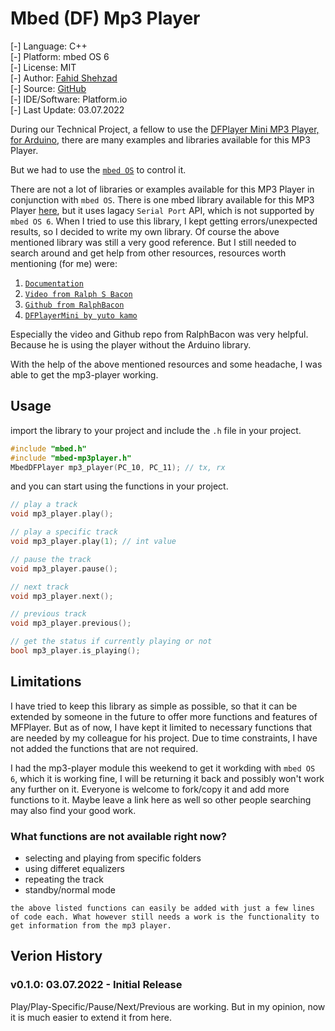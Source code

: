 # Mbed (DF) Mp3 Player

[-] Language: C++<br>
[-] Platform: mbed OS 6<br>
[-] License: MIT<br>
[-] Author: [Fahid Shehzad](https://github.com/fahidsh)<br>
[-] Source: [GitHub](https://github.com/fahidsh/mbed-mp3player)<br>
[-] IDE/Software: Platform.io<br>
[-] Last Update: 03.07.2022

During our Technical Project, a fellow to use the  [DFPlayer Mini MP3 Player, for Arduino](https://www.dfrobot.com/product-1121.html), there are many examples and libraries available for this MP3 Player.

But we had to use the [`mbed OS`](https://mbed.org/) to control it. 

There are not a lot of libraries or examples available for this MP3 Player in conjunction with `mbed OS`. There is one mbed library available for this MP3 Player [here](https://os.mbed.com/users/kysiki/code/DFPlayerMini/), but it uses lagacy `Serial Port` API, which is not supported by `mbed OS 6`. When I tried to use this library, I kept getting errors/unexpected results, so I decided to write my own library. Of course the above mentioned library was still a very good reference. But I still needed to search around and get help from other resources, resources worth mentioning (for me) were: 
1. [`Documentation`](https://wiki.dfrobot.com/DFPlayer_Mini_SKU_DFR0299)
2. [`Video from Ralph S Bacon`](https://www.youtube.com/watch?v=TjomLQs0KgY)
3. [`Github from RalphBacon`](https://github.com/RalphBacon/MP3-Player-DFPlayer)
4. [`DFPlayerMini by yuto kamo`](https://os.mbed.com/users/kysiki/code/DFPlayerMini/)

Especially the video and Github repo from RalphBacon was very helpful. Because he is using the player without the Arduino library.

With the help of the above mentioned resources and some headache, I was able to get the mp3-player working.

## Usage
import the library to your project and include the `.h` file in your project.

```cpp
#include "mbed.h"
#include "mbed-mp3player.h"
MbedDFPlayer mp3_player(PC_10, PC_11); // tx, rx
```
and you can start using the functions in your project.

```cpp
// play a track
void mp3_player.play();

// play a specific track 
void mp3_player.play(1); // int value

// pause the track
void mp3_player.pause();

// next track
void mp3_player.next();

// previous track
void mp3_player.previous();

// get the status if currently playing or not
bool mp3_player.is_playing();
```
## Limitations
I have tried to keep this library as simple as possible, so that it can be extended by someone in the future to offer more functions and features of MFPlayer. But as of now, I have kept it limited to necessary functions that are needed by my colleague for his project. Due to time constraints, I have not added the functions that are not required.

I had the mp3-player module this weekend to get it workding with `mbed OS 6`, which it is working fine, I will be returning it back and possibly won't work any further on it. Everyone is welcome to fork/copy it and add more functions to it. Maybe leave a link here as well so other people searching may also find your good work.

### What functions are not available right now?
- selecting and playing from specific folders
- using differet equalizers
- repeating the track
- standby/normal mode

`the above listed functions can easily be added with just a few lines of code each. What however still needs a work is the functionality to get information from the mp3 player.`

## Verion History
### v0.1.0: 03.07.2022 - Initial Release
Play/Play-Specific/Pause/Next/Previous are working. But in my opinion, now it is much easier to extend it from here.